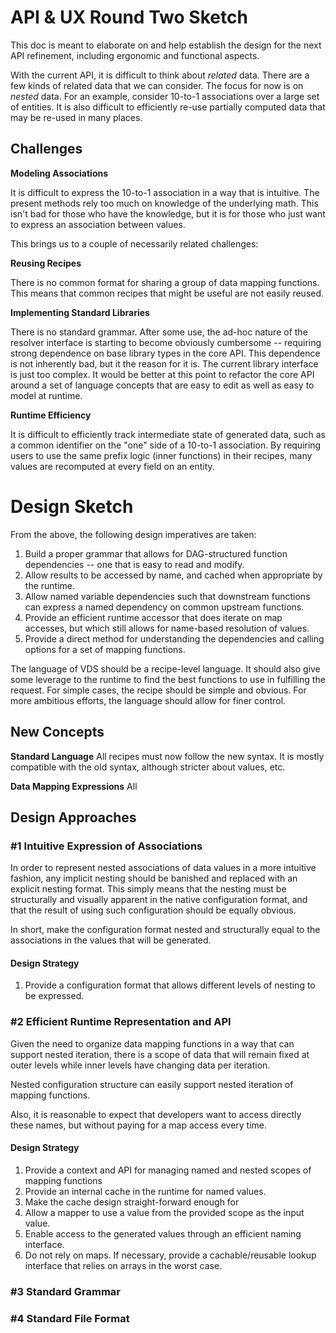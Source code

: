 API & UX Round Two Sketch
=========================

This doc is meant to elaborate on and help establish the design for the next API
refinement, including ergonomic and functional aspects.
 
With the current API, it is difficult to think about *related* data. There are a
few kinds of related data that we can consider. The focus for now is on *nested*
data. For an example, consider 10-to-1 associations over a large set of
entities. It is also difficult to efficiently re-use partially computed data that
may be re-used in many places.

## Challenges

**Modeling Associations** 

It is difficult to express the 10-to-1 association in a way that is intuitive.
The present methods rely too much on knowledge of the underlying math. This
isn't bad for those who have the knowledge, but it is for those who just want to
express an association between values.

This brings us to a couple of necessarily related challenges:

**Reusing Recipes**

There is no common format for sharing a group of data mapping functions. This
means that common recipes that might be useful are not easily reused.

**Implementing Standard Libraries**

There is no standard grammar. After some use, the ad-hoc nature of the resolver
interface is starting to become obviously cumbersome -- requiring strong
dependence on base library types in the core API. This dependence is not
inherently bad, but it the reason for it is. The current library interface is
just too complex. It would be better at this point to refactor the core API
around a set of language concepts that are easy to edit as well as easy to model
at runtime.

**Runtime Efficiency**

It is difficult to efficiently track intermediate state of generated data, such
as a common identifier on the "one" side of a 10-to-1 association. By requiring
users to use the same prefix logic (inner functions) in their recipes, many values
are recomputed at every field on an entity. 

# Design Sketch

From the above, the following design imperatives are taken:

1. Build a proper grammar that allows for DAG-structured function dependencies --
   one that is easy to read and modify.
2. Allow results to be accessed by name, and cached when appropriate by the runtime.
3. Allow named variable dependencies such that downstream functions can express
  a named dependency on common upstream functions.
4. Provide an efficient runtime accessor that does iterate on map accesses, but which
  still allows for name-based resolution of values.
5. Provide a direct method for understanding the dependencies and calling options
  for a set of mapping functions.
  
The language of VDS should be a recipe-level language. It should also give some
leverage to the runtime to find the best functions to use in fulfilling the
request. For simple cases, the recipe should be simple and obvious. For more
ambitious efforts, the language should allow for finer control.

## New Concepts

**Standard Language**
All recipes must now follow the new syntax. It is mostly compatible with the old syntax,
  although stricter about values, etc.

**Data Mapping Expressions**
All 


## Design Approaches

### #1 Intuitive Expression of Associations

In order to represent nested associations of data values in a more intuitive
fashion, any implicit nesting should be banished and replaced with an explicit
nesting format. This simply means that the nesting must be structurally and
visually apparent in the native configuration format, and that the result of
using such configuration should be equally obvious.

In short, make the configuration format nested and structurally equal to the
associations in the values that will be generated.

#### Design Strategy

1. Provide a configuration format that allows different levels of nesting
   to be expressed.

### #2 Efficient Runtime Representation and API

Given the need to organize data mapping functions in a way that can support
nested iteration, there is a scope of data that will remain fixed at outer
levels while inner levels have changing data per iteration.

Nested configuration structure can easily support nested iteration of
mapping functions.

Also, it is reasonable to expect that developers want to access directly
these names, but without paying for a map access every time.

#### Design Strategy


1. Provide a context and API for managing named and nested scopes of mapping 
   functions
1. Provide an internal cache in the runtime for named values.
2. Make the cache design straight-forward enough for 
2. Allow a mapper to use a value from the provided scope as the input value.
3. Enable access to the generated values through an efficient naming interface.
4. Do not rely on maps. If necessary, provide a cachable/reusable lookup
   interface that relies on arrays in the worst case.


### #3 Standard Grammar

### #4 Standard File Format






